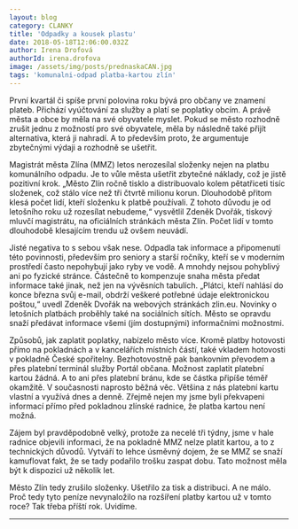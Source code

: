 ```yaml
---
layout: blog
category: CLANKY
title: 'Odpadky a kousek plastu'
date: 2018-05-18T12:06:00.032Z
author: Irena Drofová
authorId: irena.drofova
image: /assets/img/posts/prednaskaCAN.jpg   
tags: 'komunalni-odpad platba-kartou zlín'
---
```

První kvartál či spíše první polovina roku bývá pro občany ve znamení plateb. Přichází vyúčtování za služby a platí se poplatky obcím. A právě města a obce by měla na své obyvatele myslet. Pokud se město rozhodně zrušit jednu z možností pro své obyvatele, měla by následně také přijít alternativa, která ji nahradí. A to především proto, že argumentuje zbytečnými výdaji a rozhodně se ušetřit. 

Magistrát města Zlína (MMZ) letos nerozesílal složenky nejen na platbu komunálního odpadu. Je to vůle města ušetřit zbytečné náklady, což je jistě pozitivní krok.  „Město Zlín ročně tisklo a distribuovalo kolem pětatřiceti tisíc složenek, což stálo více než tři čtvrtě milionu korun. Dlouhodobě přitom klesá počet lidí, kteří složenku k platbě používali. Z tohoto důvodu je od letošního roku už rozesílat nebudeme,“ vysvětlil Zdeněk Dvořák, tiskový mluvčí magistrátu, na oficiálních stránkách města Zlín. Počet lidí v tomto dlouhodobě klesajícím trendu už ovšem neuvádí.

Jisté negativa to s sebou však nese. Odpadla tak informace a připomenutí této povinnosti, především pro seniory a starší ročníky, kteří se v moderním prostředí často nepohybují jako ryby ve vodě. A mnohdy nejsou pohyblivý ani po fyzické stránce. Částečně to kompenzuje snaha města předat informace také jinak, než jen na vývěsních tabulích.  „Plátci, kteří nahlásí do konce března svůj e-mail, obdrží veškeré potřebné údaje elektronickou poštou,“ uvedl Zdeněk Dvořák na webových stránkách zlin.eu. Novinky o letošních platbách proběhly také na sociálních sítích. Město se opravdu snaží předávat informace všemi (jím dostupnými) informačními možnostmi.

Způsobů, jak zaplatit poplatky, nabízelo město více. Kromě platby hotovosti přímo na pokladnách a v kancelářích místních částí, také vkladem hotovosti v pokladně České spořitelny. Bezhotovostně pak bankovním převodem a přes platební terminál služby Portál občana. Možnost zaplatit platební kartou žádná. A to ani přes platební bránu, kde se částka připíše téměř okamžitě. V současnosti naprosto běžná věc. Většina z nás platební kartu vlastní a využívá dnes a denně. Zřejmě nejen my jsme byli překvapeni informací přímo před pokladnou zlínské radnice, že platba kartou není možná. 
 

Zájem byl pravděpodobně velký, protože za necelé tři týdny, jsme v hale radnice objevili informaci, že na pokladně MMZ nelze platit kartou, a to z technických důvodů. Vytváří to lehce úsměvný dojem, že se MMZ se snaží kamuflovat fakt, že se tady podařilo trošku zaspat dobu. Tato možnost měla být k dispozici už několik let.
 

Město Zlín tedy zrušilo složenky. Ušetřilo za tisk a distribuci. A ne málo. Proč tedy tyto peníze nevynaložilo na rozšíření platby kartou už v tomto roce? Tak třeba příští rok. Uvidíme.

- - -
